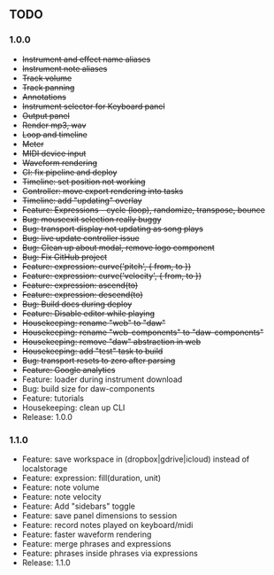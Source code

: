 ## TODO


### 1.0.0

* ~~Instrument and effect name aliases~~
* ~~Instrument note aliases~~
* ~~Track volume~~
* ~~Track panning~~
* ~~Annotations~~
* ~~Instrument selector for Keyboard panel~~
* ~~Output panel~~
* ~~Render mp3, wav~~
* ~~Loop and timeline~~
* ~~Meter~~
* ~~MIDI device input~~
* ~~Waveform rendering~~
* ~~CI: fix pipeline and deploy~~
* ~~Timeline: set position not working~~
* ~~Controller: move export rendering into tasks~~
* ~~Timeline: add "updating" overlay~~
* ~~Feature: Expressions - cycle (loop), randomize, transpose, bounce~~
* ~~Bug: mouseexit selection really buggy~~
* ~~Bug: transport display not updating as song plays~~
* ~~Bug: live update controller issue~~
* ~~Bug: Clean up about modal, remove logo component~~
* ~~Bug: Fix GitHub project~~
* ~~Feature: expression: curve('pitch', { from, to })~~
* ~~Feature: expression: curve('velocity', { from, to })~~
* ~~Feature: expression: ascend(to)~~
* ~~Feature: expression: descend(to)~~
* ~~Bug: Build docs during deploy~~
* ~~Feature: Disable editor while playing~~
* ~~Housekeeping: rename "web" to "daw"~~
* ~~Housekeeping: rename "web-components" to "daw-components"~~
* ~~Housekeeping: remove "daw" abstraction in web~~
* ~~Housekeeping: add "test" task to build~~
* ~~Bug: transport resets to zero after parsing~~
* ~~Feature: Google analytics~~
* Feature: loader during instrument download
* Bug: build size for daw-components
* Feature: tutorials
* Housekeeping: clean up CLI
* Release: 1.0.0 

### 1.1.0

* Feature: save workspace in (dropbox|gdrive|icloud) instead of localstorage
* Feature: expression: fill(duration, unit)
* Feature: note volume
* Feature: note velocity
* Feature: Add "sidebars" toggle
* Feature: save panel dimensions to session
* Feature: record notes played on keyboard/midi
* Feature: faster waveform rendering
* Feature: merge phrases and expressions
* Feature: phrases inside phrases via expressions
* Release: 1.1.0